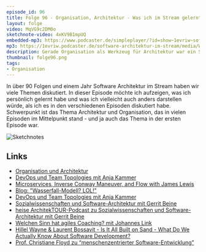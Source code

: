 ```yaml
---
episode_id: 96
title: Folge 96 - Organisation, Architektur - Was ich im Stream gelernt habe
layout: folge
video: MqVG9c2DM0o
sketchnote-video: 4xKV9B1mpUQ
embedded-mp3: https://www.podcaster.de/simpleplayer/?id=show~1evriw~software-architektur-im-stream~pod-eded9d9c445dacb31d8e2a5fb8&v=1639747694
mp3: https://1evriw.podcaster.de/software-architektur-im-stream/media/WasIchImStreamGelerntHabe.mp3
description: Gerade Organisation als Werkzeug für Architektur war ein Schwerpunkt des Streams. Was sind die Lessons Learned in diesem Bereich?
thumbnail: folge96.png
tags:
- Organisation
---
```


In über 90 Folgen und einem Jahr Software Architektur im Stream haben
wir viele Themen diskutiert. In dieser Episode möchte ich aufzeigen,
was ich persönlich gelernt habe und was ich vielleicht auch anders
darstellen würde, als ich es in den verschiedenen Episoden diskutiert
habe. Schwerpunkt ist das Thema Architektur und Organisation,
das in vielen Episoden im Mittelpunkt stand - und ja auch das Thema in
der ersten Episode war.

![Sketchnotes](/sketchnotes/folge96.jpg)

## Links

* [Organisation und Architektur](/2020/06/19/folge002.html)
* [DevOps und Team Topologies mit Anja
  Kammer](/2020/12/07/folge031.html)
* [Microservices, Inverse Conway Maneuver, and Flow with James
  Lewis](/2021/10/13/epsiode80.html)
* [Blog: "Wasserfall-Modell?
  LOL!"](https://www.heise.de/developer/artikel/Wasserfall-Modell-LOL-4878614.html)
* [DevOps und Team Topologies mit Anja
  Kammer](/2020/12/07/folge031.html)
* [Sozialwissenschaften und Software-Architektur mit Gerrit
  Beine](/2020/09/10/folge016.html)
* [heise ArchitekTOUR-Podcast zu Sozialwissenschaften und
  Software-Architektur mit Gerrit
  Beine](https://www.heise.de/developer/artikel/Episode-81-Organisation-als-Werkzeug-zur-Umsetzung-von-Architektur-5042186.html)
* [Welchen Sinn hat agiles Coaching? mit Johannes
  Link](/2021/08/13/folge71.html)
* [Hillel Wayne & Laurent Bossavit - Is It All Built on Sand - What Do
  We Actually Know About Software
  Development?](/2021/10/25/episode86.html)
* [Prof. Christiane Floyd zu “menschenzentrierter Software-Entwicklung”](/2021/07/09/folge66.html)
